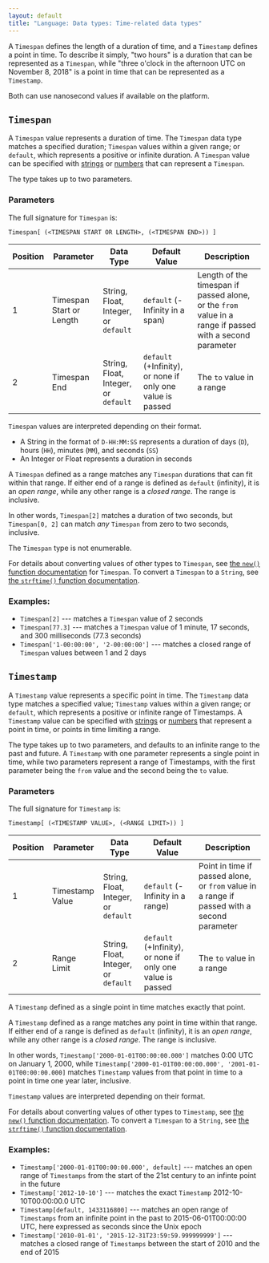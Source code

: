 ```yaml
---
layout: default
title: "Language: Data types: Time-related data types"
---
```


[types]: ./lang_data_type.html
[data types]: ./lang_data.html
[strings]: ./lang_data_string.html
[regular expressions]: ./lang_data_regexp.html
[booleans]: ./lang_data_boolean.html
[arrays]: ./lang_data_array.html
[hashes]: ./lang_data_hash.html
[hash_missing_key_access]: ./lang_data_hash.html#accessing-values
[numbers]: ./lang_data_number.html

A `Timespan` defines the length of a duration of time, and a `Timestamp` defines a point in time. To describe it simply, "two hours" is a duration that can be represented as a `Timespan`, while "three o'clock in the afternoon UTC on November 8, 2018" is a point in time that can be represented as a `Timestamp`.

Both can use nanosecond values if available on the platform.

## `Timespan`

A `Timespan` value represents a duration of time. The `Timespan` data type matches a specified duration; `Timespan` values within a given range; or `default`, which represents a positive or infinite duration. A `Timespan` value can be specified with [strings][] or [numbers][] that can represent a `Timespan`.

The type takes up to two parameters.

### Parameters

The full signature for `Timespan` is:

    Timespan[ (<TIMESPAN START OR LENGTH>, (<TIMESPAN END>)) ]

Position | Parameter | Data Type | Default Value | Description
---------|-----------|-----------|---------------|------------
1 | Timespan Start or Length | String, Float, Integer, or `default` | `default` (-Infinity in a span) | Length of the timespan if passed alone, or the `from` value in a range if passed with a second parameter
2 | Timespan End | String, Float, Integer, or `default` | `default` (+Infinity), or none if only one value is passed | The `to` value in a range

`Timespan` values are interpreted depending on their format.

* A String in the format of `D-HH:MM:SS` represents a duration of days (`D`), hours (`HH`), minutes (`MM`), and seconds (`SS`)
* An Integer or Float represents a duration in seconds

A `Timespan` defined as a range matches any `Timespan` durations that can fit within that range. If either end of a range is defined as `default` (infinity), it is an _open range_, while any other range is a _closed range_. The range is inclusive.

In other words, `Timespan[2]` matches a duration of two seconds, but `Timespan[0, 2]` can match _any_ `Timespan` from zero to two seconds, inclusive.

The `Timespan` type is not enumerable.

For details about converting values of other types to `Timespan`, see [the `new()` function documentation](./function.html#conversion-to-timespan) for `Timespan`. To convert a `Timespan` to a `String`, see [the `strftime()` function documentation](./function.html#strftime).

### Examples:

* `Timespan[2]` --- matches a `Timespan` value of 2 seconds
* `Timespan[77.3]` --- matches a `Timespan` value of 1 minute, 17 seconds, and 300 milliseconds (77.3 seconds)
* `Timespan['1-00:00:00', '2-00:00:00']` --- matches a closed range of `Timespan` values between 1 and 2 days

## `Timestamp`

A `Timestamp` value represents a specific point in time. The `Timestamp` data type matches a specified value; `Timestamp` values within a given range; or `default`, which represents a positive or infinite range of Timestamps. A `Timestamp` value can be specified with [strings][] or [numbers][] that represent a point in time, or points in time limiting a range.

The type takes up to two parameters, and defaults to an infinite range to the past and future. A `Timestamp` with one parameter represents a single point in time, while two parameters represent a range of Timestamps, with the first parameter being the `from` value and the second being the `to` value.

### Parameters

The full signature for `Timestamp` is:

    Timestamp[ (<TIMESTAMP VALUE>, (<RANGE LIMIT>)) ]

Position | Parameter | Data Type | Default Value | Description
---------|-----------|-----------|---------------|------------
1 | Timestamp Value | String, Float, Integer, or `default` | `default` (-Infinity in a range) | Point in time if passed alone, or `from` value in a range if passed with a second parameter
2 | Range Limit | String, Float, Integer, or `default` | `default` (+Infinity), or none if only one value is passed | The `to` value in a range

A `Timestamp` defined as a single point in time matches exactly that point.

A `Timestamp` defined as a range matches any point in time within that range. If either end of a range is defined as `default` (infinity), it is an _open range_, while any other range is a _closed range_. The range is inclusive.

In other words, `Timestamp['2000-01-01T00:00:00.000']` matches 0:00 UTC on January 1, 2000, while `Timestamp['2000-01-01T00:00:00.000', '2001-01-01T00:00:00.000]` matches `Timestamp` values from that point in time to a point in time one year later, inclusive.

`Timestamp` values are interpreted depending on their format.

For details about converting values of other types to `Timestamp`, see [the `new()` function documentation](./function.html#conversion-to-timestamp). To convert a `Timespan` to a `String`, see [the `strftime()` function documentation](./function.html#strftime).

### Examples:

* `Timestamp['2000-01-01T00:00:00.000', default]` --- matches an open range of `Timestamps` from the start of the 21st century to an infinte point in the future
* `Timestamp['2012-10-10']` --- matches the exact `Timestamp` 2012-10-10T00:00:00.0 UTC
* `Timestamp[default, 1433116800]` --- matches an open range of `Timestamps` from an infinite point in the past to 2015-06-01T00:00:00 UTC, here expressed as seconds since the Unix epoch
* `Timestamp['2010-01-01', '2015-12-31T23:59:59.999999999']` --- matches a closed range of `Timestamps` between the start of 2010 and the end of 2015
